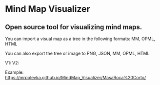 # Mind Map Visualizer

## Open source tool for visualizing mind maps.
You can import a visual map as a tree in the following formats: MM, OPML, HTML

You can also export the tree or image to PNG, JSON, MM, OPML, HTML

V1:
V2:

Example: https://mrpolevka.github.io/MindMap_Visualizer/MasaRoca%20Corto/
